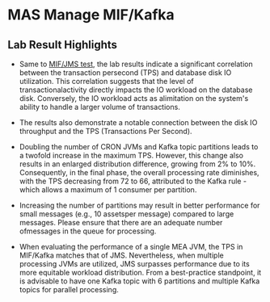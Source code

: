 # MAS Manage MIF/Kafka

## Lab Result Highlights

- Same to [MIF/JMS test](../mif-jms/bestpractice.md), the lab results indicate a significant correlation between the transaction persecond (TPS) and database disk IO utilization. This correlation suggests that the level of transactionalactivity directly impacts the IO workload on the database disk. Conversely, the IO workload acts as alimitation on the system's ability to handle a larger volume of transactions.

- The results also demonstrate a notable connection between the disk IO throughput and the TPS (Transactions Per Second).

- Doubling the number of CRON JVMs and Kafka topic partitions leads to a twofold increase in the maximum TPS. However, this change also results in an enlarged distribution difference, growing from 2% to 10%. Consequently, in the final phase, the overall processing rate diminishes, with the TPS decreasing from 72 to 66, attributed to the Kafka rule - which allows a maximum of 1 consumer per partition.

- Increasing the number of partitions may result in better performance for small messages (e.g., 10 assetsper message) compared to large messages. Please ensure that there are an adequate number ofmessages in the queue for processing.

- When evaluating the performance of a single MEA JVM, the TPS in MIF/Kafka matches that of JMS. Nevertheless, when multiple processing JVMs are utilized, JMS surpasses performance due to its more equitable workload distribution. From a best-practice standpoint, it is advisable to have one Kafka topic with 6 partitions and multiple Kafka topics for parallel processing.